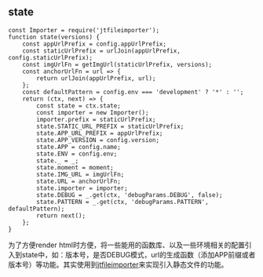 ## state

```
const Importer = require('jtfileimporter');
function state(versions) {
	const appUrlPrefix = config.appUrlPrefix;
	const staticUrlPrefix = urlJoin(appUrlPrefix, config.staticUrlPrefix);
	const imgUrlFn = getImgUrl(staticUrlPrefix, versions);
	const anchorUrlFn = url => {
		return urlJoin(appUrlPrefix, url);
	};
	const defaultPattern = config.env === 'development' ? '*' : '';
	return (ctx, next) => {
		const state = ctx.state;
		const importer = new Importer();
		importer.prefix = staticUrlPrefix;
		state.STATIC_URL_PREFIX = staticUrlPrefix;
		state.APP_URL_PREFIX = appUrlPrefix;
		state.APP_VERSION = config.version;
		state.APP = config.name;
		state.ENV = config.env;
		state._ = _;
		state.moment = moment;
		state.IMG_URL = imgUrlFn;
		state.URL = anchorUrlFn;
		state.importer = importer;
		state.DEBUG = _.get(ctx, 'debugParams.DEBUG', false);
		state.PATTERN = _.get(ctx, 'debugParams.PATTERN', defaultPattern);
		return next();
	};
}
```

为了方便render html时方便，将一些能用的函数库、以及一些环境相关的配置引入到state中，如：版本号，是否DEBUG模式，url的生成函数（添加APP前缀或者版本号）等功能。其实使用到[jtfileimporter](https://github.com/vicanso/jtfileimporter)来实现引入静态文件的功能。